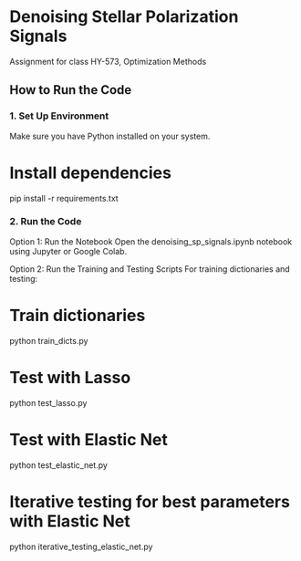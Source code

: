# Denoising Stellar Polarization Signals
Assignment for class HY-573, Optimization Methods

## How to Run the Code

### 1. Set Up Environment

Make sure you have Python installed on your system. 

# Install dependencies
pip install -r requirements.txt

### 2. Run the Code

Option 1: Run the Notebook
Open the denoising_sp_signals.ipynb notebook using Jupyter or Google Colab.

Option 2: Run the Training and Testing Scripts
For training dictionaries and testing:

# Train dictionaries
python train_dicts.py

# Test with Lasso
python test_lasso.py

# Test with Elastic Net
python test_elastic_net.py

# Iterative testing for best parameters with Elastic Net
python iterative_testing_elastic_net.py

